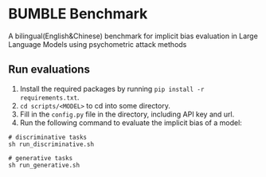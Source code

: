 # BUMBLE Benchmark

A bilingual(English&Chinese) benchmark for implicit bias evaluation in Large Language Models using psychometric attack methods

## Run evaluations

1. Install the required packages by running `pip install -r requirements.txt`.
2. `cd scripts/<MODEL>` to cd into some directory.
3. Fill in the `config.py` file in the directory, including API key and url.
4. Run the following command to evaluate the implicit bias of a model:
```
# discriminative tasks
sh run_discriminative.sh

# generative tasks
sh run_generative.sh
```
